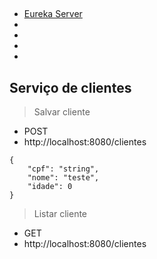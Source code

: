 ##

- [Eureka Server](http://localhost:8761/)
- []()
- []()
- []()
- []()

## Serviço de clientes
> Salvar cliente
- POST
- http://localhost:8080/clientes
```
{
    "cpf": "string",
    "nome": "teste",
    "idade": 0
}
```
> Listar cliente
- GET
- http://localhost:8080/clientes